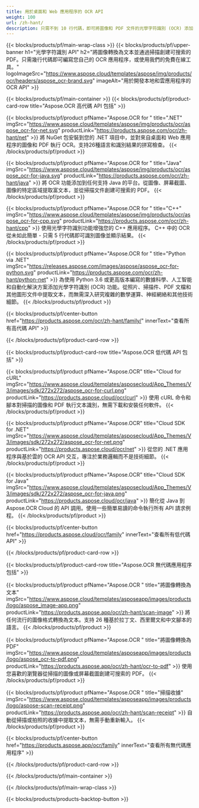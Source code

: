 ```yaml
---
title: 用於桌面和 Web 應用程序的 OCR API
weight: 100
url: /zh-hant/
description: 只需不到 10 行代碼，即可將圖像和 PDF 文件的光學字符識別 (OCR) 添加到您的 .NET、Java 和 C++ 應用程序中。
---
```


{{< blocks/products/pf/main-wrap-class >}}
{{< blocks/products/pf/upper-banner h1="光學字符識別 API" h2="將圖像轉換為文本並通過掃描創建可搜索的 PDF。只需幾行代碼即可編寫您自己的 OCR 應用程序，或使用我們的免費在線工具。" logoImageSrc="https://www.aspose.cloud/templates/aspose/img/products/ocr/headers/aspose_ocr-brand.svg" imageAlt="用於開發本地和雲應用程序的 OCR API" >}}

{{< blocks/products/pf/main-container >}}
{{< blocks/products/pf/product-card-row title="Aspose.OCR 高代碼 API 包括" >}}

{{< blocks/products/pf/product pfName="Aspose.OCR for " title=".NET" imgSrc="https://www.aspose.cloud/templates/aspose/img/products/ocr/aspose_ocr-for-net.svg" productLink="https://products.aspose.com/ocr/zh-hant/net" >}}
將 NuGet 包安裝到您的 .NET 項目中，並對來自桌面和 Web 應用程序的圖像和 PDF 執行 OCR。支持26種語言和識別結果的拼寫檢查。
{{< /blocks/products/pf/product >}}

{{< blocks/products/pf/product pfName="Aspose.OCR for " title="Java" imgSrc="https://www.aspose.cloud/templates/aspose/img/products/ocr/aspose_ocr-for-java.svg" productLink="https://products.aspose.com/ocr/zh-hant/java" >}}
將 OCR 功能添加到任何支持 Java 的平台。從圖像、屏幕截圖、圖像的特定區域提取富文本，並從掃描文件創建可搜索的 PDF。
{{< /blocks/products/pf/product >}}

{{< blocks/products/pf/product pfName="Aspose.OCR for " title="C++" imgSrc="https://www.aspose.cloud/templates/aspose/img/products/ocr/aspose_ocr-for-cpp.svg" productLink="https://products.aspose.com/ocr/zh-hant/cpp" >}}
使用光學字符識別功能增強您的 C++ 應用程序。 C++ 中的 OCR 從未如此簡單 - 只需 5 行代碼即可識別圖像並顯示結果。
{{< /blocks/products/pf/product >}}

{{< blocks/products/pf/product pfName="Aspose.OCR for " title="Python via .NET" imgSrc="https://releases.aspose.com/images/aspose/aspose_ocr-for-python.svg" productLink="https://products.aspose.com/ocr/zh-hant/python-net" >}}
為使用 Python 3.6 或更高版本編寫的數據科學、人工智能和自動化解決方案添加光學字符識別 (OCR) 功能。從照片、掃描件、PDF 文檔和其他圖形文件中提取文本，而無需深入研究複雜的數學運算、神經網絡和其他技術細節。
{{< /blocks/products/pf/product >}}

{{< blocks/products/pf/center-button href="https://products.aspose.com/ocr/zh-hant/family/" innerText="查看所有高代碼 API" >}}

{{< /blocks/products/pf/product-card-row >}}

{{< blocks/products/pf/product-card-row title="Aspose.OCR 低代碼 API 包括" >}}

{{< blocks/products/pf/product pfName="Aspose.OCR" title="Cloud for cURL" imgSrc="https://www.aspose.cloud/templates/asposecloud/App_Themes/V3/images/sdk/272x272/aspose_ocr-for-curl.png" productLink="https://products.aspose.cloud/ocr/curl" >}}
使用 cURL 命令和腳本對掃描的圖像和 PDF 執行文本識別，無需下載和安裝任何軟件。
{{< /blocks/products/pf/product >}}

{{< blocks/products/pf/product pfName="Aspose.OCR" title="Cloud SDK for .NET" imgSrc="https://www.aspose.cloud/templates/asposecloud/App_Themes/V3/images/sdk/272x272/aspose_ocr-for-net.png" productLink="https://products.aspose.cloud/ocr/net" >}}
從您的 .NET 應用程序與基於雲的 OCR API 交互，專注於業務邏輯而不是技術細節。
{{< /blocks/products/pf/product >}}

{{< blocks/products/pf/product pfName="Aspose.OCR" title="Cloud SDK for Java" imgSrc="https://www.aspose.cloud/templates/asposecloud/App_Themes/V3/images/sdk/272x272/aspose_ocr-for-java.png" productLink="https://products.aspose.cloud/ocr/java" >}}
簡化從 Java 到 Aspose.OCR Cloud 的 API 調用。使用一些簡單易讀的命令執行所有 API 請求例程。
{{< /blocks/products/pf/product >}}

{{< blocks/products/pf/center-button href="https://products.aspose.cloud/ocr/family" innerText="查看所有低代碼 API" >}}

{{< /blocks/products/pf/product-card-row >}}

{{< blocks/products/pf/product-card-row title="Aspose.OCR 無代碼應用程序包括" >}}

{{< blocks/products/pf/product pfName="Aspose.OCR " title="將圖像轉換為文本" imgSrc="https://www.aspose.cloud/templates/asposeapp/images/products/logo/aspose_image-app.png" productLink="https://products.aspose.app/ocr/zh-hant/scan-image" >}}
將任何流行的圖像格式轉換為文本。支持 26 種基於拉丁文、西里爾文和中文腳本的語言。
{{< /blocks/products/pf/product >}}

{{< blocks/products/pf/product pfName="Aspose.OCR " title="將圖像轉換為 PDF" imgSrc="https://www.aspose.cloud/templates/asposeapp/images/products/logo/aspose_ocr-to-pdf.png" productLink="https://products.aspose.app/ocr/zh-hant/ocr-to-pdf" >}}
使用您喜歡的瀏覽器從掃描的圖像或屏幕截圖創建可搜索的 PDF。
{{< /blocks/products/pf/product >}}

{{< blocks/products/pf/product pfName="Aspose.OCR " title="掃描收據" imgSrc="https://www.aspose.cloud/templates/asposeapp/images/products/logo/aspose-scan-receipt.png" productLink="https://products.aspose.app/ocr/zh-hant/scan-receipt" >}}
自動從掃描或拍照的收據中提取文本，無需手動重新輸入。
{{< /blocks/products/pf/product >}}

{{< blocks/products/pf/center-button href="https://products.aspose.app/ocr/family" innerText="查看所有無代碼應用程序" >}}

{{< /blocks/products/pf/product-card-row >}}

{{< /blocks/products/pf/main-container >}}

{{< /blocks/products/pf/main-wrap-class >}}

{{< blocks/products/products-backtop-button >}}